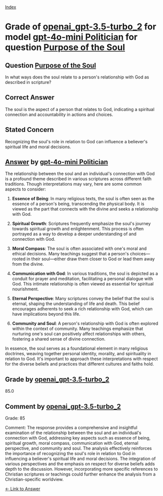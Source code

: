 
[Index](../../../../index.md)
# Grade of [openai_gpt-3.5-turbo_2](../../../grading_models/openai_gpt-3.5-turbo_2.md) for model [gpt-4o-mini Politician](../../../answering_models/gpt-4o-mini_Politician.md) for question [Purpose of the Soul](../../../questions/Purpose_of_the_Soul.md)

## Question [Purpose of the Soul](../../../questions/Purpose_of_the_Soul.md)
In what ways does the soul relate to a person's relationship with God as described in scripture?

## Correct Answer
The soul is the aspect of a person that relates to God, indicating a spiritual connection and accountability in actions and choices.

## Stated Concern
Recognizing the soul's role in relation to God can influence a believer's spiritual life and moral decisions.

## [Answer](../Purpose_of_the_Soul.md) by [gpt-4o-mini Politician](../../../answering_models/gpt-4o-mini_Politician.md)
The relationship between the soul and an individual's connection with God is a profound theme described in various scriptures across different faith traditions. Though interpretations may vary, here are some common aspects to consider:

1. **Essence of Being**: In many religious texts, the soul is often seen as the essence of a person's being, transcending the physical body. It is viewed as the part that connects with the divine and seeks a relationship with God.

2. **Spiritual Growth**: Scriptures frequently emphasize the soul's journey towards spiritual growth and enlightenment. This process is often portrayed as a way to develop a deeper understanding of and connection with God.

3. **Moral Compass**: The soul is often associated with one's moral and ethical decisions. Many teachings suggest that a person's choices—rooted in their soul—either draw them closer to God or lead them away from the divine.

4. **Communication with God**: In various traditions, the soul is depicted as a conduit for prayer and meditation, facilitating a personal dialogue with God. This intimate relationship is often viewed as essential for spiritual nourishment.

5. **Eternal Perspective**: Many scriptures convey the belief that the soul is eternal, shaping the understanding of life and death. This belief encourages adherents to seek a rich relationship with God, which can have implications beyond this life.

6. **Community and Soul**: A person's relationship with God is often explored within the context of community. Many teachings emphasize that nurturing one's soul can positively affect relationships with others, fostering a shared sense of divine connection.

In essence, the soul serves as a foundational element in many religious doctrines, weaving together personal identity, morality, and spirituality in relation to God. It's important to approach these interpretations with respect for the diverse beliefs and practices that different cultures and faiths hold.

## Grade by [openai_gpt-3.5-turbo_2](../../../grading_models/openai_gpt-3.5-turbo_2.md)
85.0

## Comment by [openai_gpt-3.5-turbo_2](../../../grading_models/openai_gpt-3.5-turbo_2.md)
Grade: 85

Comment: The response provides a comprehensive and insightful examination of the relationship between the soul and an individual's connection with God, addressing key aspects such as essence of being, spiritual growth, moral compass, communication with God, eternal perspective, and community and soul. The analysis effectively reinforces the importance of recognizing the soul's role in relation to God in influencing a believer's spiritual life and moral decisions. The integration of various perspectives and the emphasis on respect for diverse beliefs adds depth to the discussion. However, incorporating more specific references to Christian scriptures or teachings could further enhance the analysis from a Christian-specific worldview.

[&lt;- Link to Answer](../Purpose_of_the_Soul.md)
